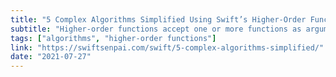 ```yaml
---
title: "5 Complex Algorithms Simplified Using Swift’s Higher-Order Functions"
subtitle: "Higher-order functions accept one or more functions as arguments, return a function, or do both. Swift's higher-order functions, such as map and reduce, enable us to implement complex algorithms in a simplified manner. In this post, Lee Kah Seng provides five examples of such implementations."
tags: ["algorithms", "higher-order functions"]
link: "https://swiftsenpai.com/swift/5-complex-algorithms-simplified/"
date: "2021-07-27"
---
```


